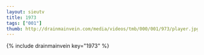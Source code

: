```yaml
--- 
layout: sieutv
title: 1973
tags: ["001"]
thumb: http://drainmainvein.com/media/videos/tmb/000/001/973/player.jpg
---
```

{% include drainmainvein key="1973" %} 
